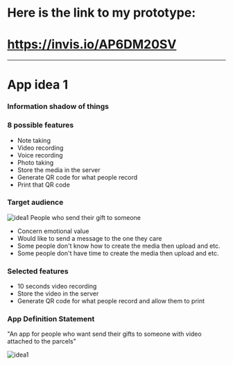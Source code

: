 # Here is the link to my prototype:
# https://invis.io/AP6DM20SV



________________________________________________________________________________




# App idea 1

### Information shadow of things

### 8 possible features
* Note taking
* Video recording
* Voice recording
* Photo taking
* Store the media in the server
* Generate QR code for what people record
* Print that QR code


### Target audience
![idea1](http://xb022.com/wp-content/uploads/Parcel-delivery.jpg)
People who send their gift to someone
* Concern emotional value
* Would like to send a message to the one they care
* Some people don't know how to create the media then upload and etc.
* Some people don't have time to create the media then upload and etc.


### Selected features
* 10 seconds video recording
* Store the video in the server
* Generate QR code for what people record and allow them to print


### App Definition Statement
"An app for people who want send their gifts to someone with video attached to the parcels"

![idea1](http://prasanpanich.com/witory/wp-content/uploads/2016/02/FullSizeRender.jpg)